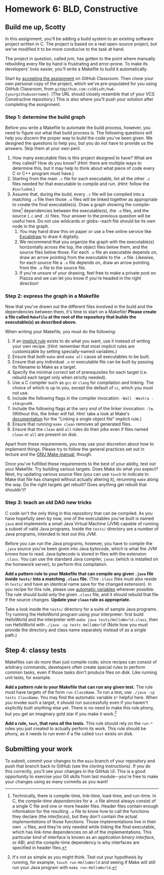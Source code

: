 # Homework 6: BLD, Constructive

## Build me up, Scotty


In this assignment, you'll be adding a build system to an existing software
project written in C. The project is based on a real open-source project, but
we've modified it to be more conducive to the task at hand.

The project in question, called *jvm*, has gotten to the point where manually
rebuilding every file by hand is frustrating and error-prone. To make its
developers' lives easier, you'll write a Makefile to build it automatically.

Start by [accepting the assignment](https://classroom.github.com/a/ippLUPPr) on
GitHub Classroom. Then clone your own personal copy of the project, which we've
pre-populated for you using GitHub Classroom, from
`git@github.com:cs50isdt/hw6-{yourgithubusername}`. (The URL should closely
resemble that of your VCS Constructive repository.) This is also where you'll
push your solution after completing the assignment.

### Step 1: determine the build graph

Before you write a Makefile to automate the build process, however, you need to
figure out what that build process is. The following questions will help you
discern the proper way to build the code you've been given. We designed the
questions to help you, but you do not have to provide us the answers. Skip
them at your own peril.

1. How many executable files is this project designed to have? What are they
   called? How do you know? (*Hint*: there are multiple ways to determine this,
   but it may help to think about what piece of code every C or C++ program
   must have.)
1. Starting from the main `.c` file for each executable, list all the other
   `.c` files needed for that executable to compile and run. (*Hint*: follow
   the `#include`s.)
1. Assume that, during the build, every `.c` file will be compiled into a
   matching `.o` file then those `.o` files will be linked together as
   appropriate to create the final executable(s). Draw a graph showing the
   compile-time[^compile-time-vs-run-time] dependencies between the
   executable(s), the `.o` files, and the source (`.c` and `.h`) files. Your
   answer to the previous question will be useful here. Do not use wildcards or
   globs--each file should be its own node in the graph.
   1. You may hand draw this on paper or use a free online service like
      [Excalidraw](https://excalidraw.com/) to draw it digitally.
   1. We recommend that you organize the graph with the executable(s)
      horizontally across the top, the object files below them, and the source
      files below those. For each `.o` file an executable depends on, draw an
      arrow pointing from the executable to the `.o` file. Likewise, for each
      source file a `.o` file depends on, draw an arrow pointing from the `.o`
      file to the source file.
   1. If you're unsure of your drawing, feel free to make a private post on
      Piazza and we can let you know if you're headed in the right direction!

[^compile-time-vs-run-time]: Technically, there is compile-time, link-time,
    load-time, and run-time. In C, the *compile-time dependencies* for a `.o`
    file almost always consist of a single C file and one or more header files.
    Header files contain enough information for the resulting `.o` file to know
    how to call the functions they declare (the *interfaces*), but they don't
    contain the actual *implementations* of those functions. Those
    implementations live in their own `.o` files, and they're only needed while
    linking the final executable, which has link-time dependencies on all of
    the implementations. This particular kind of interface is known as an
    *application binary interface*, or ABI, and the compile-time dependency is
    why interfaces are specified in header files.

### Step 2: express the graph in a Makefile

Now that you've drawn out the different files involved in the build and the
dependencies between them, it's time to start on a Makefile! **Please create a
file called `Makefile` at the root of the repository that builds the
executable(s) as described above.**

When writing your Makefile, you must do the following:
1. If an [implicit
   rule](https://www.gnu.org/software/make/manual/html_node/Implicit-Rules.html#Implicit-Rules)
   exists to do what you want, use it instead of writing your own recipe.
   (*Hint*: remember that most implicit rules are customizable by setting
   specially-named variables.)
1. Ensure that *both* `make` and `make all` cause all executables to be built.
1. Ensure that any individual `.o` or executable file can be built by passing
   its filename to Make as a target.
1. Specify the minimal correct set of prerequisites for each target (i.e.
   rebuild each target only when strictly needed).
1. Use a C compiler such as `gcc` or `clang` for compilation and linking. The
   choice of which is up to you, except the default of `cc`, which you must not
   use.
1. Include the following flags in the compiler invocation: `-Wall -Wextra
   -std=gnu99`.
1. Include the following flags at the *very end* of the linker invocation:
   `-lm`. (Without this, the linker will fail. *Hint*: take a look at Make's
   [documentation](https://www.gnu.org/software/make/manual/html_node/Catalogue-of-Rules.html#Catalogue-of-Rules)
   for the "Linking a single object file" implicit rule.)
1. Ensure that running `make clean` removes all generated files.
1. Ensure that the `clean` and `all` rules do their jobs even if files named
   `clean` or `all` are present on disk.

Apart from these requirements, you may use your discretion about how to
implement things. Please try to follow the general practices set out in lecture
and the [GNU Make
manual](https://www.gnu.org/software/make/manual/html_node/index.html), though.

Once you've fulfilled these requirements to the best of your ability, test out
your Makefile. Try building various targets. Does Make do what you expect?
Next, try updating various source files (you can use `touch` to indicate to
Make that file has changed without actually altering it), rerunning `make`
along the way. Do the right targets get rebuilt? Does anything get rebuilt that
shouldn't?

### Step 3: teach an old DAG new tricks

C code isn't the only thing in this repository that can be compiled. As you
have hopefully seen by now, one of the executables you've built is named `java`
and implements a small Java Virtual Machine (JVM) capable of running a subset
of valid Java programs. Inside the `tests/` directory are a number of Java
programs, intended to test out this JVM.

Before you can run the Java programs, however, you have to compile the `.java`
source you've been given into Java *bytecode*, which is what the JVM knows how
to read. Java bytecode is stored in files with the extension `.class`. You can
use the standard Java compiler, `javac` (which is installed on the homework
server), to perform this compilation.

**Add a pattern rule to your Makefile that can compile any given `.java` file
inside `tests/` into a matching `.class` file.** (The `.class` files must also
reside in `tests/` and have an identical name save for the changed extension).
In you recipe for this rule, please use [automatic
variables](https://www.gnu.org/software/make/manual/html_node/Automatic-Variables.html#Automatic-Variables)
wherever possible. The rule should build only the given `.class` file, and it
should rebuild that file if the source changes. **Update your `clean` rule as
appropriate.**

Take a look inside the `tests/` directory for a suite of sample Java programs.
Try running the HelloWorld program using your interpreter: first build
HelloWorld and the interpreter with `make java tests/HelloWorld.class`, then
run HelloWorld with `./java -cp tests HelloWorld`! (Note how you must provide
the directory and class name separately instead of as a single path.)

## Step 4: classy tests

Makefiles can do more than just compile code; since recipes can consist of
arbitrary commands, developers often create special rules to perform common
tasks, even if those tasks don't produce files on disk. Like running unit
tests, for example.

**Add a pattern rule to your Makefile that can run any given test.** The rule
must have targets of the form `run-ClassName`. To run a test, use `./java -cp
tests ClassName`. You may find the automatic variable `$*` helpful here. When
you invoke such a target, it should run successfully even if you haven't
explicitly built *anything* else yet. There is no need to make this rule phony,
but you get an imaginary gold star if you make it work.[^phony]

[^phony]: It's not as simple as you might think. Test out your hypothesis by
    running, for example, `touch run-HelloWorld` and seeing if Make will still
    run your Java program with `make run-HelloWorld`.

**Add a rule, `test`, that runs all the tests.** This rule should rely on the
`run-*` rules you just created to actually perform its work. This rule should
be phony, as it needs to run even if a file called `test` exists on disk.

## Submitting your work

To submit, commit your changes to the `main` branch of your repository and push
that branch back to GitHub (see the cloning instructions). If you do this
correctly, you'll see your changes in the GitHub UI. This is a good opportunity
to exercise your Git skills from last module--you're free to make your changes
using as many commits as you want!
